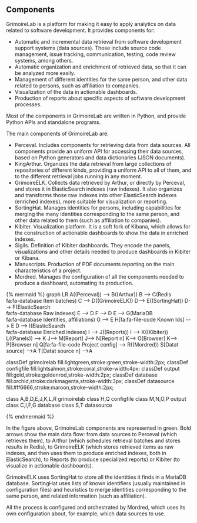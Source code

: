 ## Components

GrimoireLab is a platform for making it easy to apply analytics on data related to software development. It provides components for:

* Automatic and incremental data retrieval from software development support systems (data sources). Those include source code management, issue tracking, communication, testing, code review systems, among others.
* Automatic organization and enrichment of retrieved data, so that it can be analyzed more easily.
* Management of different identities for the same person, and other data related to persons, such as affiliation to companies.
* Visualization of the data in actionable dashboards.
* Production of reports about specific aspects of software development processes.

Most of the components in GrimoireLab are written in Python, and provide Python APIs and standalone programs.

The main components of GrimoireLab are:

* Perceval. Includes components for retrieving data from data sources. All components provide an uniform API for accessing their data sources, based on Python generators and data dictionaries (JSON documents).
* KingArthur. Organizes the data retrieval from large collections of repositories of different kinds, providing a uniform API to all of them, and to the different retrieval jobs running in any moment.
* GrimoireELK. Collects data retrieved by Arthur, or directly by Perceval, and stores it in ElasticSearch indexes (raw indexes). It also organizes and transforms those raw indexes into other ElasticSearch indexes (enriched indexes), more suitable for visualization or reporting.
* SortingHat. Manages identities for persons, including capabilities for merging the many identities corresponding to the same person, and other data related to them (such as affiliation to companies).
* Kibiter. Visualization platform. It is a soft fork of Kibana, which allows for the construction of actionable dashboards to show the data in enriched indexes.
* Sigils. Definition of Kibiter dashboards. They encode the panels, visualizations and other details needed to produce dashboards in Kibiter or Kibana.
* Manuscripts. Production of PDF documents reporting on the main characteristics of a project.
* Mordred. Manages the configuration of all the components needed to produce a dashboard, automating its production.

{% mermaid %}
graph LR
    A((Perceval)) --> B((Arthur))
    B --> C(Redis<br/>fa:fa-database Item batches)
    C --> D((GrimoireELK))
    D--> E((SortingHat))
    D--> F(ElasticSearch<br/>fa:fa-database Raw indexes)
    E --> D
    F --> D
    E --> G(MariaDB <br/>fa:fa-database Identities, affiliations)
    G --> E
    H[fa:fa-file-code Known Ids] --> E
    D --> I(ElasticSearch<br/>fa:fa-database Enriched indexes)
    I --> J((Reports))
    I --> K((Kibiter))
    L((Panels)) --> K
    J--> M[Report]
    J--> N[Report n]
    K--> O[Browser]
    K--> P[Browser n]
    Q[fa:fa-file-code Project config] --> R((Mordred))
    S[Datat source] -->A
    T[Datat source n] -->A

classDef grimoirelab fill:lightgreen,stroke:green,stroke-width:2px;
classDef configfile fill:lightsalmon,stroke:coral,stroke-width:4px;
classDef output fill:gold,stroke:goldenrod,stroke-width:2px;
classDef database fill:orchid,stroke:darkmagenta,stroke-width:3px;
classDef datasource fill:#ff6666,stroke:maroon,stroke-width:2px;

class A,B,D,E,J,K,L,R grimoirelab
class H,Q configfile
class M,N,O,P output
class C,I,F,G database
class S,T datasource


{% endmermaid %}

In the figure above, GrimoireLab components are represented in green. Bold arrows show the main data flow: from data sources to Perceval (which retrieves them), to Arthur (which schedules retrieval batches and stores results in Redis), to GrimoireELK (which stores retrieved items as raw indexes, and then uses them to produce enriched indexes, both in ElasticSearch), to Reports (to produce specialized reports) or Kibiter (to visualize in actionable dashboards).

GrimoireELK uses SortingHat to store all the identities it finds in a MariaDB database. SortingHat uses lists of known identifiers (usually maintained in configuration files) and heuristics to merge identities corresponding to the same person, and related information (such as affiliation).

All the process is configured and orchestrated by Mordred, which uses its own configuration about, for example, which data sources to use.
